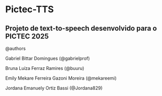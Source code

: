# Pictec-TTS
Projeto de text-to-speech desenvolvido para o PICTEC 2025
-
@authors

Gabriel Bittar Domingues (@gabrielprof)

Bruna Luíza Ferraz Ramires (@buuru)

Emily Mekare Ferreira Gazoni Moreira (@mekareemi)

Jordana Emanuely Ortiz Bassi (@Jordana829)
